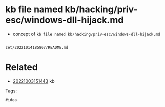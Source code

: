 # kb file named kb/hacking/priv-esc/windows-dll-hijack.md

- concept of `kb file named kb/hacking/priv-esc/windows-dll-hijack.md`

```
```

` zet/20221014185807/README.md `

# Related

- [20221003151443](/zet/20221003151443/README.md) kb

Tags:

    #idea
